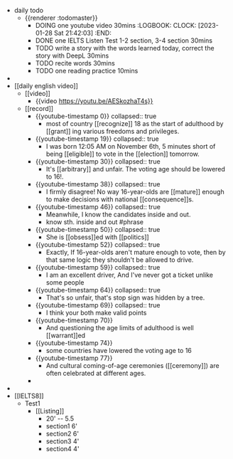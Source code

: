 - daily todo
	- {{renderer :todomaster}}
		- DOING one youtube video 30mins
		  :LOGBOOK:
		  CLOCK: [2023-01-28 Sat 21:42:03]
		  :END:
		- DONE one IELTS Listen Test 1-2 section, 3-4 section  30mins
		- TODO write a story with the words learned today, correct the story with DeepL  30mins
		- TODO recite words 30mins
		- TODO one reading practice 10mins
-
- [[daily english video]]
	- [[video]]
		- {{video https://youtu.be/AESkozhaT4s}}
	- [[record]]
		- {{youtube-timestamp 0}}
		  collapsed:: true
			- most of country [[recognize]] 18 as the start of adulthood by [[grant]] ing various freedoms and privileges.
		- {{youtube-timestamp 19}}
		  collapsed:: true
			- I was born 12:05 AM on November 6th, 5 minutes short of being [[eligible]] to vote in the [[election]] tomorrow.
		- {{youtube-timestamp 30}}
		  collapsed:: true
			- It's [[arbitrary]] and unfair. The voting age should be lowered to 16!.
		- {{youtube-timestamp 38}}
		  collapsed:: true
			- I firmly disagree! No way 16-year-olds are [[mature]] enough to  make decisions with national [[consequence]]s.
		- {{youtube-timestamp 46}}
		  collapsed:: true
			- Meanwhile, I know the candidates inside and out.
			- know sth. inside and out #phrase
		- {{youtube-timestamp 50}}
		  collapsed:: true
			- She is [[obsess]]ed with [[politics]]
		- {{youtube-timestamp 52}}
		  collapsed:: true
			- Exactly, If 16-year-olds aren't mature enough to vote, then by that same logic they shouldn't be allowed to drive.
		- {{youtube-timestamp 59}}
		  collapsed:: true
			- I am an excellent driver, And I've never got a ticket unlike some people
		- {{youtube-timestamp 64}}
		  collapsed:: true
			- That's so unfair, that's stop sign was hidden by a tree.
		- {{youtube-timestamp 69}}
		  collapsed:: true
			- I think your both make valid points
		- {{youtube-timestamp 70}}
			- And questioning the age limits of adulthood is well [[warrant]]ed
		- {{youtube-timestamp 74}}
			- some countries have lowered the voting age to 16
		- {{youtube-timestamp 77}}
			- And cultural coming-of-age ceremonies ([[ceremony]]) are often celebrated at different ages.
		-
-
- [[IELTS8]]
	- Test1
		- [[Listing]]
			- 20' -- 5.5
			- section1 6'
			- section2 6'
			- section3 4'
			- section4 4'